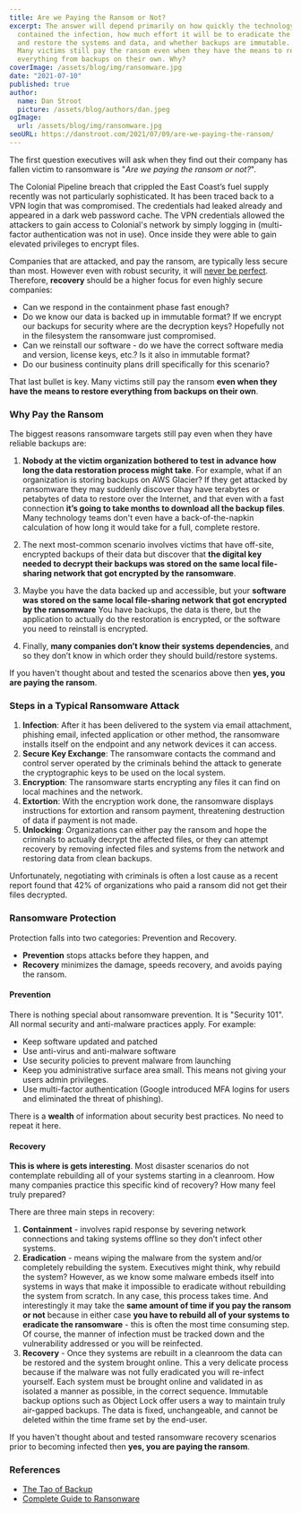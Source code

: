 ```yaml
---
title: Are we Paying the Ransom or Not?
excerpt: The answer will depend primarily on how quickly the technology team
  contained the infection, how much effort it will be to eradicate the malware
  and restore the systems and data, and whether backups are immutable.
  Many victims still pay the ransom even when they have the means to restore
  everything from backups on their own. Why?
coverImage: /assets/blog/img/ransomware.jpg
date: "2021-07-10"
published: true
author:
  name: Dan Stroot
  picture: /assets/blog/authors/dan.jpeg
ogImage:
  url: /assets/blog/img/ransomware.jpg
seoURL: https://danstroot.com/2021/07/09/are-we-paying-the-ransom/
---
```


The first question executives will ask when they find out their company has fallen victim to ransomware is "_Are we paying the ransom or not?_".

The Colonial Pipeline breach that crippled the East Coast’s fuel supply recently was not particularly sophisticated. It has been traced back to a VPN login that was compromised. The credentials had leaked already and appeared in a dark web password cache. The VPN credentials allowed the attackers to gain access to Colonial's network by simply logging in (multi-factor authentication was not in use). Once inside they were able to gain elevated privileges to encrypt files.

Companies that are attacked, and pay the ransom, are typically less secure than most. However even with robust security, it will [never be perfect](/posts/2015-09-26-is-it-secure). Therefore, **recovery** should be a higher focus for even highly secure companies:

- Can we respond in the containment phase fast enough?
- Do we know our data is backed up in immutable format? If we encrypt our backups for security where are the decryption keys? Hopefully not in the filesystem the ransomware just compromised.
- Can we reinstall our software - do we have the correct software media and version, license keys, etc.? Is it also in immutable format?
- Do our business continuity plans drill specifically for this scenario?

That last bullet is key. Many victims still pay the ransom **even when they have the means to restore everything from backups on their own**.

### Why Pay the Ransom

The biggest reasons ransomware targets still pay even when they have reliable backups are:

1. **Nobody at the victim organization bothered to test in advance how long the data restoration process might take**. For example, what if an organization is storing backups on AWS Glacier? If they get attacked by ransomware they may suddenly discover thay have terabytes or petabytes of data to restore over the Internet, and that even with a fast connection **it’s going to take months to download all the backup files**. Many technology teams don't even have a back-of-the-napkin calculation of how long it would take for a full, complete restore.

2. The next most-common scenario involves victims that have off-site, encrypted backups of their data but discover that **the digital key needed to decrypt their backups was stored on the same local file-sharing network that got encrypted by the ransomware**.

3. Maybe you have the data backed up and accessible, but your **software was stored on the same local file-sharing network that got encrypted by the ransomware** You have backups, the data is there, but the application to actually do the restoration is encrypted, or the software you need to reinstall is encrypted.

4. Finally, **many companies don’t know their systems dependencies**, and so they don’t know in which order they should build/restore systems.

If you haven't thought about and tested the scenarios above then **yes, you are paying the ransom**.

### Steps in a Typical Ransomware Attack

1. **Infection**: After it has been delivered to the system via email attachment, phishing email, infected application or other method, the ransomware installs itself on the endpoint and any network devices it can access.
2. **Secure Key Exchange**: The ransomware contacts the command and control server operated by the criminals behind the attack to generate the cryptographic keys to be used on the local system.
3. **Encryption**: The ransomware starts encrypting any files it can find on local machines and the network.
4. **Extortion**: With the encryption work done, the ransomware displays instructions for extortion and ransom payment, threatening destruction of data if payment is not made.
5. **Unlocking**: Organizations can either pay the ransom and hope the criminals to actually decrypt the affected files, or they can attempt recovery by removing infected files and systems from the network and restoring data from clean backups.

Unfortunately, negotiating with criminals is often a lost cause as a recent report found that 42% of organizations who paid a ransom did not get their files decrypted.

### Ransomware Protection

Protection falls into two categories: Prevention and Recovery.

- **Prevention** stops attacks before they happen, and
- **Recovery** minimizes the damage, speeds recovery, and avoids paying the ransom.

#### Prevention

There is nothing special about ransomware prevention. It is "Security 101". All normal security and anti-malware practices apply. For example:

- Keep software updated and patched
- Use anti-virus and anti-malware software
- Use security policies to prevent malware from launching
- Keep you administrative surface area small. This means not giving your users admin privileges.
- Use multi-factor authentication (Google introduced MFA logins for users and eliminated the threat of phishing).

There is a **wealth** of information about security best practices. No need to repeat it here.

#### Recovery

**This is where is gets interesting**. Most disaster scenarios do not contemplate rebuilding all of your systems starting in a cleanroom. How many companies practice this specific kind of recovery? How many feel truly prepared?

There are three main steps in recovery:

1. **Containment** - involves rapid response by severing network connections and taking systems offline so they don’t infect other systems.
2. **Eradication** - means wiping the malware from the system and/or completely rebuilding the system. Executives might think, why rebuild the system? However, as we know some malware embeds itself into systems in ways that make it impossible to eradicate without rebuilding the system from scratch. In any case, this process takes time. And interestingly it may take the **same amount of time if you pay the ransom or not** because in either case **you have to rebuild all of your systems to eradicate the ransomware** - this is often the most time consuming step. Of course, the manner of infection must be tracked down and the vulnerability addressed or you will be reinfected.
3. **Recovery** - Once they systems are rebuilt in a cleanroom the data can be restored and the system brought online. This a very delicate process because if the malware was not fully eradicated you will re-infect yourself. Each system must be brought online and validated in as isolated a manner as possible, in the correct sequence. Immutable backup options such as Object Lock offer users a way to maintain truly air-gapped backups. The data is fixed, unchangeable, and cannot be deleted within the time frame set by the end-user.

If you haven't thought about and tested ransomware recovery scenarios prior to becoming infected then **yes, you are paying the ransom**.

### References

- [The Tao of Backup](http://www.taobackup.com/)
- [Complete Guide to Ransonware](https://www.backblaze.com/blog/complete-guide-ransomware/)
